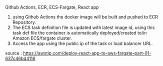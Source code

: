Github Actions, ECR, ECS-Fargate, React app

1. using Github Actions the docker image will be built and pushed to ECR Repository.
2. The ECS task definition file is updated with latest image id, using this task def file the container is automatically deployed/created to/in Amazon ECS/fargate cluster.
3. Access the app using the public ip of the task or load balancer URL.

source : https://awstip.com/deploy-react-app-to-aws-fargate-part-01-637c46bd4116
